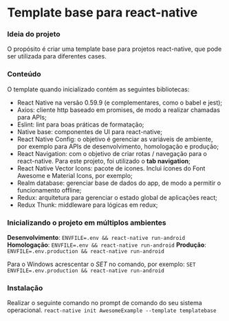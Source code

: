# Template base para react-native

### Ideia do projeto
O propósito é criar uma template base para projetos react-native, que pode ser utilizada para diferentes cases.

### Conteúdo
O template quando inicializado contém as seguintes bibliotecas:

- React Native na versão 0.59.9 (e complementares, como o babel e jest);
- Axios: cliente http baseado em promises, de modo a realizar chamadas para APIs;
- Eslint: lint para boas práticas de formatação;
- Native base: componentes de UI para react-native;
- React Native Config: o objetivo é gerenciar as variáveis de ambiente, por exemplo para APIs de desenvolvimento, homologação e produção;
- React Navigation: com o objetivo de criar rotas / navegação para o react-native. Para este projeto, foi utilizado o **tab navigation**;
- React Native Vector Icons: pacote de icones. Inclui ícones do Font Awesome e Material Icons, por exemplo;
- Realm database: gerenciar base de dados do app, de modo a permitir o funcionamento offline;
- Redux: arquitetura para gerenciar o estado global de aplicações react;
- Redux Thunk: middleware para lógicas em redux;

### Inicializando o projeto em múltiplos ambientes
**Desenvolvimento**: `ENVFILE=.env && react-native run-android`
**Homologação**: `ENVFILE=.env && react-native run-android`
**Produção**: `ENVFILE=.env.production && react-native run-android`

Para o Windows acrescentar o _SET_ no comando, por exemplo:
`SET ENVFILE=.env.production && react-native run-android`

### Instalação
Realizar o seguinte comando no prompt de comando do seu sistema operacional.
`react-native init AwesomeExample --template templatebase`

